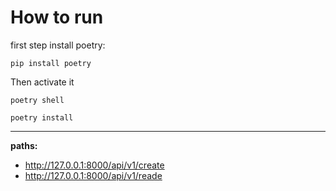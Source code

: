 # How to run

first step install poetry:

`pip install poetry`

Then activate it 

`poetry shell` 

`poetry install`

----------------------

**paths:**

- http://127.0.0.1:8000/api/v1/create
- http://127.0.0.1:8000/api/v1/reade